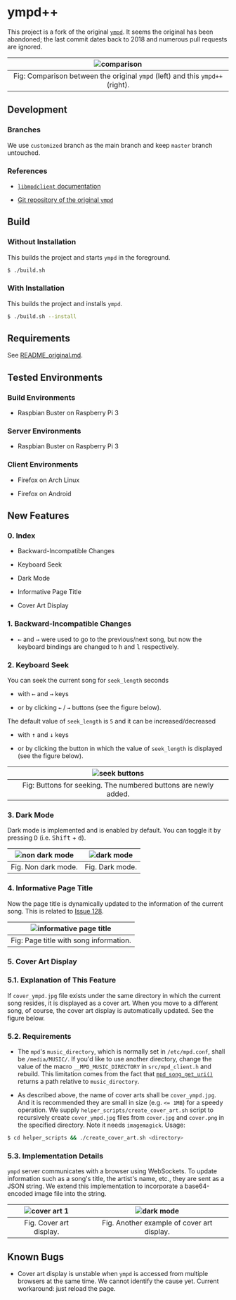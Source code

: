 # ympd++

This project is a fork of the original [`ympd`](https://www.ympd.org/). It seems the original has been abandoned; the last commit dates back to 2018 and numerous pull requests are ignored.

| ![comparison](readme_assets/demo.gif) |
|:-:|
| Fig: Comparison between the original `ympd` (left) and this `ympd++` (right).

## Development

### Branches

We use `customized` branch as the main branch and keep `master` branch untouched.

### References

- [`libmpdclient` documentation](https://www.musicpd.org/doc/libmpdclient/index.html)

- [Git repository of the original `ympd`](https://github.com/notandy/ympd)

## Build

### Without Installation

This builds the project and starts `ympd` in the foreground.

```bash
$ ./build.sh
```

### With Installation

This builds the project and installs `ympd`.

```bash
$ ./build.sh --install
```

## Requirements

See [README_original.md](./README_original.md).

## Tested Environments

### Build Environments

- Raspbian Buster on Raspberry Pi 3

### Server Environments

- Raspbian Buster on Raspberry Pi 3

### Client Environments

- Firefox on Arch Linux

- Firefox on Android

## New Features

### 0. Index

- Backward-Incompatible Changes

- Keyboard Seek

- Dark Mode

- Informative Page Title

- Cover Art Display

### 1. Backward-Incompatible Changes

- <kbd>←</kbd> and <kbd>→</kbd> were used to go to the previous/next song, but now the keyboard bindings are changed to <kbd>h</kbd> and <kbd>l</kbd> respectively.

### 2. Keyboard Seek

You can seek the current song for `seek_length` seconds

- with <kbd>←</kbd> and <kbd>→</kbd> keys

- or by clicking `←` / `→` buttons (see the figure below).

The default value of `seek_length` is `5` and it can be increased/decreased

- with <kbd>↑</kbd> and <kbd>↓</kbd> keys

- or by clicking the button in which the value of `seek_length` is displayed (see the figure below).

| ![seek buttons](readme_assets/ss_seek.png) |
|:-:|
| Fig: Buttons for seeking. The numbered buttons are newly added. |

### 3. Dark Mode

Dark mode is implemented and is enabled by default. You can toggle it by pressing <kbd>D</kbd> (i.e. <kbd>Shift</kbd> + <kbd>d</kbd>).

| ![non dark mode](readme_assets/ss_non_dark_mode.png) | ![dark mode](readme_assets/ss_dark_mode.png) |
|:-:|:-:|
| Fig. Non dark mode. | Fig. Dark mode. |

### 4. Informative Page Title

Now the page title is dynamically updated to the information of the current song. This is related to [Issue 128](https://github.com/notandy/ympd/issues/128).

| ![informative page title](readme_assets/ss_page_title.png) |
|:-:|
| Fig: Page title with song information. |

### 5. Cover Art Display

### 5.1. Explanation of This Feature

If `cover_ympd.jpg` file exists under the same directory in which the current song resides, it is displayed as a cover art. When you move to a different song, of course, the cover art display is automatically updated. See the figure below.

### 5.2. Requirements

- The `mpd`'s `music_directory`, which is normally set in `/etc/mpd.conf`, shall be `/media/MUSIC/`. If you'd like to use another directory, change the value of the macro `__MPD_MUSIC_DIRECTORY` in `src/mpd_client.h` and rebuild. This limitation comes from the fact that [`mpd_song_get_uri()`](https://www.musicpd.org/doc/libmpdclient/song_8h.html#a8bf8a5fe7792142bb4e8b9f8c8aa41c6) returns a path relative to `music_directory`.

- As described above, the name of cover arts shall be `cover_ympd.jpg`. And it is recommended they are small in size (e.g. `<= 1MB`) for a speedy operation. We supply `helper_scripts/create_cover_art.sh` script to recursively create `cover_ympd.jpg` files from `cover.jpg` and `cover.png` in the specified directory. Note it needs `imagemagick`. Usage:

```bash
$ cd helper_scripts && ./create_cover_art.sh <directory>
```

### 5.3. Implementation Details

`ympd` server communicates with a browser using WebSockets. To update information such as a song's title, the artist's name, etc., they are sent as a JSON string. We extend this implementation to incorporate a base64-encoded image file into the string.

| ![cover art 1](readme_assets/ss_cover_art_1.png) | ![dark mode](readme_assets/ss_cover_art_3.png) |
|:-:|:-:|
| Fig. Cover art display. | Fig. Another example of cover art display. |

## Known Bugs

- Cover art display is unstable when `ympd` is accessed from multiple browsers at the same time. We cannot identify the cause yet. Current workaround: just reload the page.

<!-- vim: set spell: -->

